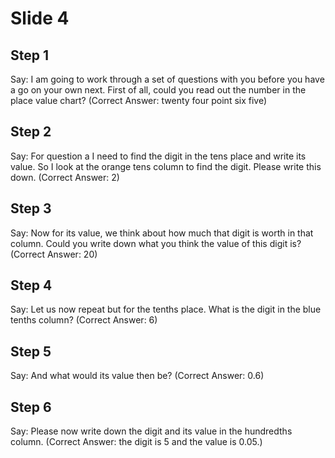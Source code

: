 # Slide 4

## Step 1

Say: I am going to work through a set of questions with you before you have a go on your own next. First of all, could you read out the number in the place value chart? (Correct Answer: twenty four point six five)

## Step 2

Say: For question a I need to find the digit in the tens place and write its value. So I look at the orange tens column to find the digit. Please write this down. (Correct Answer: 2)

## Step 3

Say: Now for its value, we think about how much that digit is worth in that column. Could you write down what you think the value of this digit is? (Correct Answer: 20)

## Step 4

Say: Let us now repeat but for the tenths place. What is the digit in the blue tenths column? (Correct Answer: 6)

## Step 5

Say: And what would its value then be? (Correct Answer: 0.6) 

## Step 6

Say: Please now write down the digit and its value in the hundredths column. (Correct Answer: the digit is 5 and the value is 0.05.)
